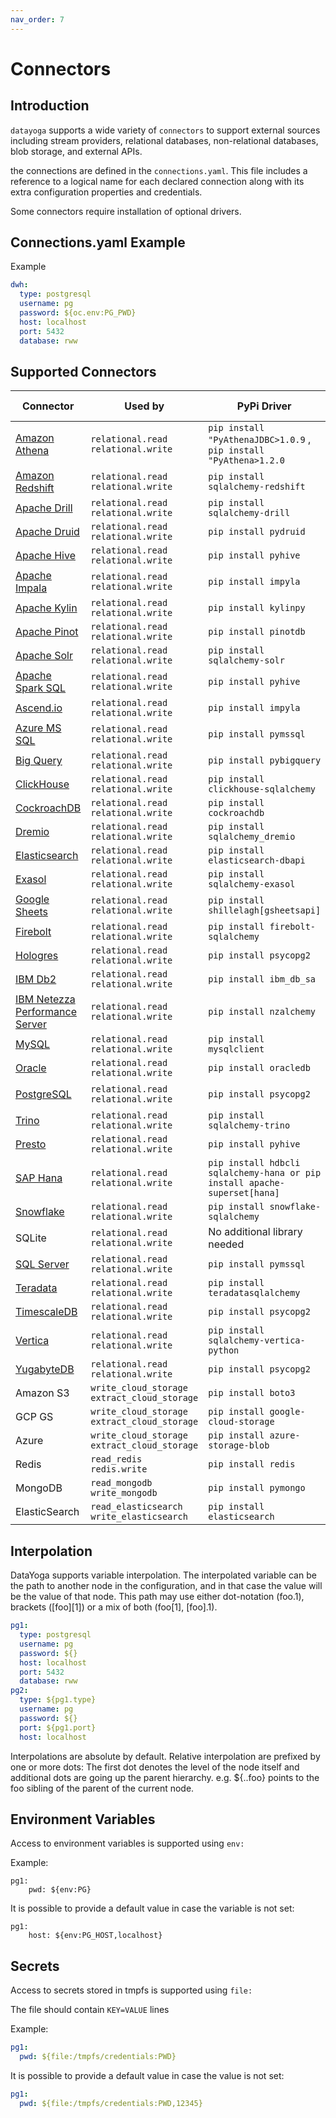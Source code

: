 ```yaml
---
nav_order: 7
---
```


# Connectors

## Introduction

`datayoga` supports a wide variety of `connectors` to support external sources including stream providers, relational databases, non-relational databases, blob storage, and external APIs.

the connections are defined in the `connections.yaml`. This file includes a reference to a logical name for each declared connection along with its extra configuration properties and credentials.

Some connectors require installation of optional drivers.

## Connections.yaml Example

Example

```yaml
dwh:
  type: postgresql
  username: pg
  password: ${oc.env:PG_PWD}
  host: localhost
  port: 5432
  database: rww
```

## Supported Connectors

| Connector                                                 | Used by                                       | PyPi Driver                                                               | Connector Properties                                                                                        | Connection Arguments(connect_args) | Query Arguments(query_args)                   |
| --------------------------------------------------------- | --------------------------------------------- |---------------------------------------------------------------------------|-------------------------------------------------------------------------------------------------------------|------------------------------------|-----------------------------------------------|
| [Amazon Athena](/docs/databases/athena)                   | `relational.read` `relational.write`          | `pip install "PyAthenaJDBC>1.0.9` , `pip install "PyAthena>1.2.0`         | `aws_access_key_id` `aws_secret_access_key` `region_name`                                                   |                                    |                                               |
| [Amazon Redshift](/docs/databases/redshift)               | `relational.read` `relational.write`          | `pip install sqlalchemy-redshift`                                         | `username` `password` `aws_end_point` `database`                                                            |                                    |                                               |
| [Apache Drill](/docs/databases/drill)                     | `relational.read` `relational.write`          | `pip install sqlalchemy-drill`                                            |                                                                                                             |                                    |                                               |
| [Apache Druid](/docs/databases/druid)                     | `relational.read` `relational.write`          | `pip install pydruid`                                                     | `username` `password` `host` `port`                                                                         |                                    |                                               |
| [Apache Hive](/docs/databases/hive)                       | `relational.read` `relational.write`          | `pip install pyhive`                                                      | `host` `port` `database`                                                                                    |                                    |                                               |
| [Apache Impala](/docs/databases/impala)                   | `relational.read` `relational.write`          | `pip install impyla`                                                      | `host` `port` `database`                                                                                    |                                    |                                               |
| [Apache Kylin](/docs/databases/kylin)                     | `relational.read` `relational.write`          | `pip install kylinpy`                                                     | `host` `port` `database` `password` `project`                                                               |                                    |                                               |
| [Apache Pinot](/docs/databases/pinot)                     | `relational.read` `relational.write`          | `pip install pinotdb`                                                     | `broker` `server`                                                                                           |                                    |                                               |
| [Apache Solr](/docs/databases/solr)                       | `relational.read` `relational.write`          | `pip install sqlalchemy-solr`                                             | `username` `password` `host` `port` `server_path` `collection`                                              |                                    |                                               |
| [Apache Spark SQL](/docs/databases/spark-sql)             | `relational.read` `relational.write`          | `pip install pyhive`                                                      | `host` `port` `database`                                                                                    |                                    |                                               |
| [Ascend.io](/docs/databases/ascend)                       | `relational.read` `relational.write`          | `pip install impyla`                                                      | `host` `port` `database`                                                                                    |                                    |                                               |
| [Azure MS SQL](/docs/databases/sql-server)                | `relational.read` `relational.write`          | `pip install pymssql`                                                     | `mssql+pymssql://UserName@presetSQL:TestPassword@presetSQL.database.windows.net:1433/TestSchema`            |                                    |                                               |
| [Big Query](/docs/databases/bigquery)                     | `relational.read` `relational.write`          | `pip install pybigquery`                                                  | `bigquery://{project_id}`                                                                                   |                                    |                                               |
| [ClickHouse](/docs/databases/clickhouse)                  | `relational.read` `relational.write`          | `pip install clickhouse-sqlalchemy`                                       | `clickhouse+native://{username}:{password}@{hostname}:{port}/{database}`                                    |                                    |                                               |
| [CockroachDB](/docs/databases/cockroachdb)                | `relational.read` `relational.write`          | `pip install cockroachdb`                                                 | `cockroachdb://root@{hostname}:{port}/{database}?sslmode=disable`                                           |                                    |                                               |
| [Dremio](/docs/databases/dremio)                          | `relational.read` `relational.write`          | `pip install sqlalchemy_dremio`                                           | `dremio://user:pwd@host:31010/`                                                                             |                                    |                                               |
| [Elasticsearch](/docs/databases/elasticsearch)            | `relational.read` `relational.write`          | `pip install elasticsearch-dbapi`                                         | `elasticsearch+http://{user}:{password}@{host}:9200/`                                                       |                                    |                                               |
| [Exasol](/docs/databases/exasol)                          | `relational.read` `relational.write`          | `pip install sqlalchemy-exasol`                                           | `exa+pyodbc://{username}:{password}@{hostname}:{port}/my_schema?CONNECTIONLCALL=en_US.UTF-8&driver=EXAODBC` |                                    |                                               |
| [Google Sheets](/docs/databases/google-sheets)            | `relational.read` `relational.write`          | `pip install shillelagh[gsheetsapi]`                                      | `gsheets://`                                                                                                |                                    |                                               |
| [Firebolt](/docs/databases/firebolt)                      | `relational.read` `relational.write`          | `pip install firebolt-sqlalchemy`                                         | `firebolt://{username}:{password}@{database} or firebolt://{username}:{password}@{database}/{engine_name}`  |                                    |                                               |
| [Hologres](/docs/databases/hologres)                      | `relational.read` `relational.write`          | `pip install psycopg2`                                                    | `postgresql+psycopg2://<UserName>:<DBPassword>@<Database Host>/<Database Name>`                             |                                    |                                               |
| [IBM Db2](/docs/databases/ibm-db2)                        | `relational.read` `relational.write`          | `pip install ibm_db_sa`                                                   | `db2+ibm_db://`                                                                                             |                                    |                                               |
| [IBM Netezza Performance Server](/docs/databases/netezza) | `relational.read` `relational.write`          | `pip install nzalchemy`                                                   | `netezza+nzpy://<UserName>:<DBPassword>@<Database Host>/<Database Name>`                                    |                                    |                                               |
| [MySQL](/docs/databases/mysql)                            | `relational.read` `relational.write`          | `pip install mysqlclient`                                                 | `mysql://<UserName>:<DBPassword>@<Database Host>/<Database Name>`                                           | `ssl_ca`, `ssl_cert`, `ssl_key`    |                                               |
| [Oracle](/docs/databases/oracle)                          | `relational.read` `relational.write`          | `pip install oracledb`                                                    | `oracle+oracledb://`                                                                                        |                                    |                                               |
| [PostgreSQL](/docs/databases/postgres)                    | `relational.read` `relational.write`          | `pip install psycopg2`                                                    | `postgresql://<UserName>:<DBPassword>@<Database Host>/<Database Name>`                                      |                                    | `sslmode`, `sslrootcert`, `sslkey`, `sslcert` |
| [Trino](/docs/databases/trino)                            | `relational.read` `relational.write`          | `pip install sqlalchemy-trino`                                            | `trino://{username}:{password}@{hostname}:{port}/{catalog}`                                                 |                                    |                                               |
| [Presto](/docs/databases/presto)                          | `relational.read` `relational.write`          | `pip install pyhive`                                                      | `presto://`                                                                                                 |                                    |                                               |
| [SAP Hana](/docs/databases/hana)                          | `relational.read` `relational.write`          | `pip install hdbcli sqlalchemy-hana or pip install apache-superset[hana]` | `hana://{username}:{password}@{host}:{port}`                                                                |                                    |                                               |
| [Snowflake](/docs/databases/snowflake)                    | `relational.read` `relational.write`          | `pip install snowflake-sqlalchemy`                                        | `snowflake://{user}:{password}@{account}.{region}/{database}?role={role}&warehouse={warehouse}`             |                                    |                                               |
| SQLite                                                    | `relational.read` `relational.write`          | No additional library needed                                              | `sqlite://`                                                                                                 |                                    |                                               |
| [SQL Server](/docs/databases/sql-server)                  | `relational.read` `relational.write`          | `pip install pymssql`                                                     | `mssql://`                                                                                                  |                                    |                                               |
| [Teradata](/docs/databases/teradata)                      | `relational.read` `relational.write`          | `pip install teradatasqlalchemy `                                         | `teradata://{user}:{password}@{host}`                                                                       |                                    |                                               |
| [TimescaleDB](/docs/databases/timescaledb)                | `relational.read` `relational.write`          | `pip install psycopg2`                                                    | `username` `password` `host` `port` `database`                                                              |                                    |                                               |
| [Vertica](/docs/databases/vertica)                        | `relational.read` `relational.write`          | `pip install sqlalchemy-vertica-python`                                   | `vertica+vertica_python://<UserName>:<DBPassword>@<Database Host>/<Database Name>`                          |                                    |                                               |
| [YugabyteDB](/docs/databases/yugabytedb)                  | `relational.read` `relational.write`          | `pip install psycopg2`                                                    | `postgresql://<UserName>:<DBPassword>@<Database Host>/<Database Name>`                                      |                                    |                                               |
| Amazon S3                                                 | `write_cloud_storage` `extract_cloud_storage` | `pip install boto3`                                                       |                                                                                                             |                                    |                                               |
| GCP GS                                                    | `write_cloud_storage` `extract_cloud_storage` | `pip install google-cloud-storage`                                        |                                                                                                             |                                    |                                               |
| Azure                                                     | `write_cloud_storage` `extract_cloud_storage` | `pip install azure-storage-blob`                                          |                                                                                                             |                                    |                                               |
| Redis                                                     | `read_redis` `redis.write`                    | `pip install redis`                                                       |                                                                                                             |                                    |                                               |
| MongoDB                                                   | `read_mongodb` `write_mongodb`                | `pip install pymongo`                                                     |                                                                                                             |                                    |                                               |
| ElasticSearch                                             | `read_elasticsearch` `write_elasticsearch`    | `pip install elasticsearch`                                               | `nodes` `basic_auth` `ca_certs` `api_key` `bearer_auth`                                                     |                                    |                                               |

## Interpolation

DataYoga supports variable interpolation. The interpolated variable can be the path to another node in the configuration, and in that case the value will be the value of that node. This path may use either dot-notation (foo.1), brackets ([foo][1]) or a mix of both (foo[1], [foo].1).

```yaml
pg1:
  type: postgresql
  username: pg
  password: ${}
  host: localhost
  port: 5432
  database: rww
pg2:
  type: ${pg1.type}
  username: pg
  password: ${}
  port: ${pg1.port}
  host: localhost
```

Interpolations are absolute by default. Relative interpolation are prefixed by one or more dots: The first dot denotes the level of the node itself and additional dots are going up the parent hierarchy. e.g. ${..foo} points to the foo sibling of the parent of the current node.

## Environment Variables

Access to environment variables is supported using `env:`

Example:

```
pg1:
    pwd: ${env:PG}
```

It is possible to provide a default value in case the variable is not set:

```
pg1:
    host: ${env:PG_HOST,localhost}
```

## Secrets

Access to secrets stored in tmpfs is supported using `file:`

The file should contain `KEY=VALUE` lines

Example:

```yaml
pg1:
  pwd: ${file:/tmpfs/credentials:PWD}
```

It is possible to provide a default value in case the value is not set:

```yaml
pg1:
  pwd: ${file:/tmpfs/credentials:PWD,12345}
```
